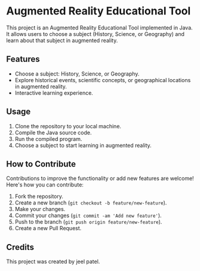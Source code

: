 # Augmented Reality Educational Tool

This project is an Augmented Reality Educational Tool implemented in Java. It allows users to choose a subject (History, Science, or Geography) and learn about that subject in augmented reality.

## Features

- Choose a subject: History, Science, or Geography.
- Explore historical events, scientific concepts, or geographical locations in augmented reality.
- Interactive learning experience.

## Usage

1. Clone the repository to your local machine.
2. Compile the Java source code.
3. Run the compiled program.
4. Choose a subject to start learning in augmented reality.

## How to Contribute

Contributions to improve the functionality or add new features are welcome! Here's how you can contribute:

1. Fork the repository.
2. Create a new branch (`git checkout -b feature/new-feature`).
3. Make your changes.
4. Commit your changes (`git commit -am 'Add new feature'`).
5. Push to the branch (`git push origin feature/new-feature`).
6. Create a new Pull Request.

## Credits

This project was created by jeel patel.
